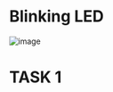 # Blinking LED 

![image](https://user-images.githubusercontent.com/89148778/181904222-3115df75-57cb-41b9-9ae7-6f76e0d5d4e3.png)

# TASK 1
